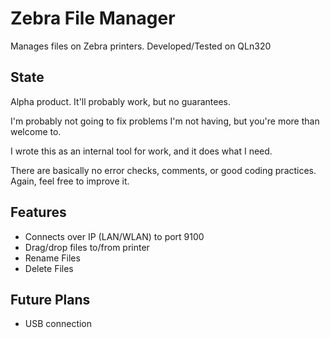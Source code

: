 # Zebra File Manager
Manages files on Zebra printers. Developed/Tested on QLn320

## State ##
Alpha product. It'll probably work, but no guarantees.

I'm probably not going to fix problems I'm not having, but you're more than welcome to.

I wrote this as an internal tool for work, and it does what I need.

There are basically no error checks, comments, or good coding practices. Again, feel free to improve it.

## Features ##
- Connects over IP (LAN/WLAN) to port 9100
- Drag/drop files to/from printer
- Rename Files
- Delete Files

## Future Plans ##
- USB connection
